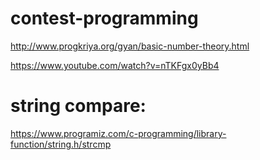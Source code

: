 # contest-programming

http://www.progkriya.org/gyan/basic-number-theory.html

https://www.youtube.com/watch?v=nTKFgx0yBb4
# string compare:
https://www.programiz.com/c-programming/library-function/string.h/strcmp
